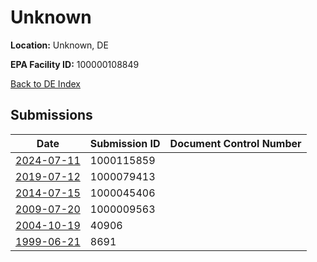 # Unknown

**Location:** Unknown, DE

**EPA Facility ID:** 100000108849

[Back to DE Index](../../index.md)

## Submissions

| Date | Submission ID | Document Control Number |
|------|--------------|-------------------------|
| [2024-07-11](submissions/1000115859.md) | 1000115859 |  |
| [2019-07-12](submissions/1000079413.md) | 1000079413 |  |
| [2014-07-15](submissions/1000045406.md) | 1000045406 |  |
| [2009-07-20](submissions/1000009563.md) | 1000009563 |  |
| [2004-10-19](submissions/40906.md) | 40906 |  |
| [1999-06-21](submissions/8691.md) | 8691 |  |
